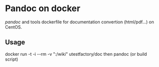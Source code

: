 # Pandoc on docker

_pandoc_ and tools dockerfile for documentation convertion (html/pdf...) on CentOS.

## Usage

  docker run -t -i --rm -v "<your git pages repository>:/wiki" utestfactory/doc
then
  pandoc <options>
(or build script)
